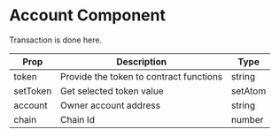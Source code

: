 # Account Component

Transaction is done here.

| Prop     | Description                             | Type    |
| -------- | --------------------------------------- | ------- |
| token    | Provide the token to contract functions | string  |
| setToken | Get selected token value                | setAtom |
| account  | Owner account address                   | string  |
| chain    | Chain Id                                | number  |
